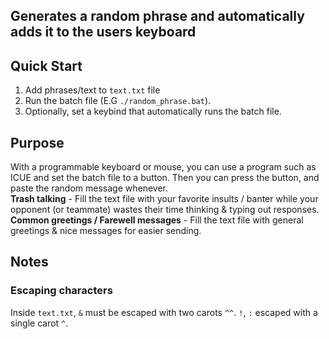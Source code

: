 Generates a random phrase and automatically adds it to the users keyboard
-------------------------------------------------------------------------   

## Quick Start  
1) Add phrases/text to `text.txt` file  
2) Run the batch file (E.G `./random_phrase.bat`).     
3) Optionally, set a keybind that automatically runs the batch file.   

## Purpose    
With a programmable keyboard or mouse, you can use a program such as ICUE and set the batch file to a button. Then you can press the button, and paste the random message whenever.      
**Trash talking** - Fill the text file with your favorite insults / banter while your opponent (or teammate) wastes their time thinking & typing out responses.    
**Common greetings / Farewell messages** - Fill the text file with general greetings & nice messages for easier sending.    

## Notes  
### Escaping characters   
Inside `text.txt`, `&` must be escaped with two carots `^^`. `!`, `:` escaped with a single carot `^`.  